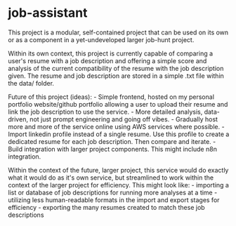 # job-assistant

This project is a modular, self-contained project that can be used on its own or as
    a component in a yet-undeveloped larger job-hunt project. 

Within its own context, this project is currently capable of comparing a user's resume with a job description
    and offering a simple score and analysis of the current compatibility of the resume with the job description given. 
    The resume and job description are stored in a simple .txt file within the data/ folder. 

Future of this project (ideas): 
    - Simple frontend, hosted on my personal portfolio website/github portfolio allowing a user to upload their resume
        and link the job description to use the service.
    - More detailed analysis, data-driven, not just prompt engineering and going off vibes.
    - Gradually host more and more of the service online using AWS services where possible.
    - Import linkedin profile instead of a single resume. Use this profile to create a dedicated resume for each job description. 
        Then compare and iterate. 
    - Build integration with larger project components. This might include n8n integration.

Within the context of the future, larger project, this service would do exactly what it would do as it's own service,
    but streamlined to work within the context of the larger project for efficiency. This might look like:
    - importing a list or database of job descriptions for running more analyses at a time
    - utilizing less human-readable formats in the import and export stages for efficiency
    - exporting the many resumes created to match these job descriptions
